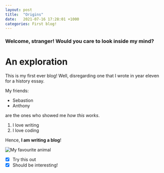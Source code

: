 ```yaml
---
layout: post
title:  "Origins"
date:   2021-07-16 17:28:01 +1000
categories: First blog!
---
```

### Welcome, stranger! Would you care to look inside my mind?

# An exploration
This is my first ever blog! Well, disregarding one that I wrote in year eleven for a history essay.

My friends:
- Sebastion
- Anthony

are the ones who showed me *how this works*.

1. I love writing
2. I love coding

Hence, **I am writing a blog**!

![My favourite animal](https://www.australiangeographic.com.au/wp-content/uploads/2018/06/Pygmy-Possum_Amanda-McLean-Copy-1.jpg)

- [x] Try this out
- [x] Should be interesting!